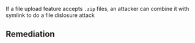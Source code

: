 If a file upload feature accepts `.zip` files, an attacker can combine it with symlink to do a file dislosure attack

## Remediation
